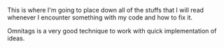 This is where I'm going to place down all of the stuffs that I will read whenever I encounter something with my code and how to fix it.

Omnitags is a very good technique to work with quick implementation of ideas.